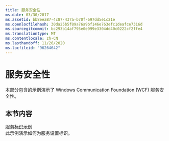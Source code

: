 ```yaml
---
title: 服务安全性
ms.date: 03/30/2017
ms.assetid: bb8eea87-4c87-437a-b70f-697dd5e1c21e
ms.openlocfilehash: 30da25b5f89a76a9bf146e763efc1deafce7316d
ms.sourcegitcommit: bc293b14af795e0e999e3304dd40c0222cf2ffe4
ms.translationtype: MT
ms.contentlocale: zh-CN
ms.lasthandoff: 11/26/2020
ms.locfileid: "96264642"
---
```

# <a name="service-security"></a>服务安全性

本部分包含的示例演示了 Windows Communication Foundation (WCF) 服务安全性。  
  
## <a name="in-this-section"></a>本节内容  

 [服务标识示例](service-identity-sample.md)  
 此示例演示如何为服务设置标识。
